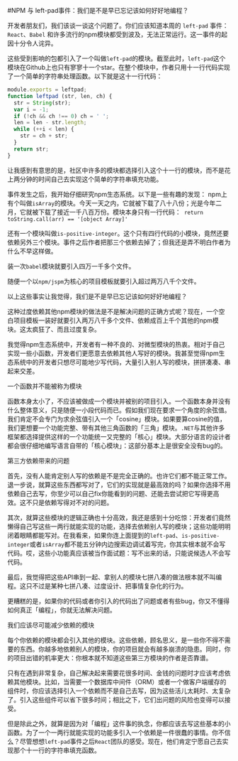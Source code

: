 #NPM 与 left-pad事件：我们是不是早已忘记该如何好好地编程？

开发者朋友们，我们该谈一谈这个问题了。你们应该知道本周的 `left-pad` 事件：`React`、`Babel` 和许多流行的npm模块都受到波及，无法正常运行。这一事件的起因十分令人诧异。

这些受到影响的包都引入了一个叫做`left-pad`的模块。截至此时，`left-pad`这个模块在Github上也只有寥寥十一个star。在整个模块中，作者只用十一行代码实现了一个简单的字符串处理函数。以下就是这十一行代码：

```Javascript
module.exports = leftpad;
function leftpad (str, len, ch) {
  str = String(str);
  var i = -1;
  if (!ch && ch !== 0) ch = ' ';
  len = len - str.length;
  while (++i < len) {
    str = ch + str;
  }
  return str;
}
```

让我感到有意思的是，社区中许多的模块都选择引入这个十一行的模块，而不是花上两分钟的时间自己去实现这个简单的字符串填充功能。

事件发生之后，我开始仔细研究npm生态系统。以下是一些有趣的发现：
  npm上有个叫做`isArray`的模块。今天一天之内，它就被下载了八十八份；光是今年二月，它就被下载了接近一千八百万份。模块本身只有一行代码：`
  return toString.call(arr) == '[object Array]'`

  还有一个模块叫做`is-positive-integer`。这个只有四行代码的小模块，竟然还要依赖另外三个模块。事件之后作者把那三个依赖去掉了；但我还是弄不明白作者为什么不早这样做。

  装一次`babel`模块就要引入四万一千多个文件。

  随便一个以`npm/jspm`为核心的项目模板就要引入超过两万八千个文件。

以上这些事实让我觉得，我们是不是早已忘记该如何好好地编程？

这种过度依赖其他npm模块的做法是不是解决问题的正确方式呢？现在，一个空白项目模板一装好就要引入两万八千多个文件、依赖成百上千个其他的npm模块。这太疯狂了、而且过度复杂。

我觉得npm生态系统中，开发者有一种不良的、对微型模块的热衷。相对于自己实现一些小函数，开发者们更愿意去依赖其他人写好的模块。我甚至觉得npm生态系统中的开发者只想尽可能地少写代码，大量引入别人写的模块，拼拼凑凑、串起来交差。

一个函数并不能被称为模块

函数本身太小了，不应该被做成一个模块并被别的项目引入。一个函数本身并没有什么整体意义，只是随便一小段代码而已。假如我们现在要求一个角度的余弦值。我们肯定不会专门为求余弦值引入一个「cosine」模块。如果要算cosine的值，我们更想要一个功能完整、带有其他三角函数的「三角」模块。`.NET`与其他许多框架都选择提供这样的一个功能统一又完整的「核心」模块。大部分语言的设计者都会很仔细地编写语言自带的「核心模块」：这部分基本上是很安全没有bug的。

第三方依赖带来的问题

首先，没有人能肯定别人写的依赖是不是完全正确的。也许它们都不能正常工作。退一步说，就算这些东西都写对了，它们的实现就是最高效的吗？如果你选择不用依赖自己去写，你至少可以自己fix你能看到的问题、还能去尝试把它写得更高效。这不只是依赖写得对不对的问题。

其次，就算这些模块的逻辑正确也十分高效，我还是感到十分吃惊：开发者们竟然懒得自己写这些一两行就能实现的功能，选择去依赖别人写的模块；这些功能明明闭着眼睛都能写对。在我看来，如果你连上面提到的`left-pad`、`is-positive-integer`或者`isArray`都不能五分钟内边搜索边调试着写完，你其实根本就不会写代码。哎，这些小功能真应该被当作面试题：写不出来的话，只能说候选人不会写代码。

最后，我觉得把这些API串到一起、拿别人的模块七拼八凑的做法根本就不叫编程。这只不过是某种七拼八凑、过度设计、把事情复杂化的行为。

更糟糕的是，如果你的代码或者你引入的代码出了问题或者有些bug，你又不懂得如何真正「编程」，你就无法解决问题。

我们应该尽可能减少依赖的模块

每个你依赖的模块都会引入其他的模块。这些依赖，顾名思义，是一些你不得不需要的东西。你越多地依赖别人的模块，你的项目就会有越多崩溃的隐患。同时，你的项目出错的机率更大：你根本就不知道这些第三方模块的作者是否靠谱。

只有在遇到非常复杂，自己解决起来需要花很多时间、金钱的问题时才应该考虑依赖其他模块。比如，当需要一个数据库中间件（ORM）或者一个做客户端缓存的组件时，你应该选择引入一个依赖而不是自己去写，因为这些活儿太耗时、太复杂了。引入这些组件可以省下很多时间；相比之下，它们出问题的风险也变得可以接受。

但是除此之外，就算是因为对「编程」这件事的执念，你都应该去写这些基本的小函数。为了一个一两行就能实现的功能多引入一个依赖是一件很蠢的事情。你不信么？尽管想想`left-pad`事件之后`React`团队的感受。现在，他们肯定宁愿自己去实现那个十一行的字符串填充函数。
